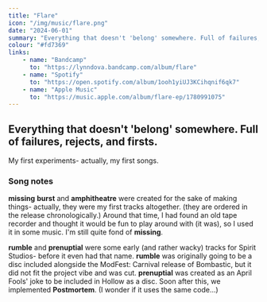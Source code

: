 ```yaml
---
title: "Flare"
icon: "/img/music/flare.png"
date: "2024-06-01"
summary: "Everything that doesn't 'belong' somewhere. Full of failures, rejects, and firsts."
colour: "#fd7369"
links:
    - name: "Bandcamp"
      to: "https://lynndova.bandcamp.com/album/flare"
    - name: "Spotify"
      to: "https://open.spotify.com/album/1ooh1yiUJ3KCihqnif6qk7"
    - name: "Apple Music"
      to: "https://music.apple.com/album/flare-ep/1780991075"
---
```


## Everything that doesn't 'belong' somewhere. Full of failures, rejects, and firsts.

My first experiments- actually, my first songs.

### Song notes

**missing** **burst** and **amphitheatre** were created for the sake of making things- actually, they were my first tracks altogether. (they are ordered in the release chronologically.) Around that time, I had found an old tape recorder and thought it would be fun to play around with (it was), so I used it in some music. I'm still quite fond of **missing**.

**rumble** and **prenuptial** were some early (and rather wacky) tracks for Spirit Studios- before it even had that name. **rumble** was originally going to be a disc included alongside the ModFest: Carnival release of Bombastic, but it did not fit the project vibe and was cut. **prenuptial** was created as an April Fools' joke to be included in Hollow as a disc. Soon after this, we implemented **Postmortem**. (I wonder if it uses the same code...)
